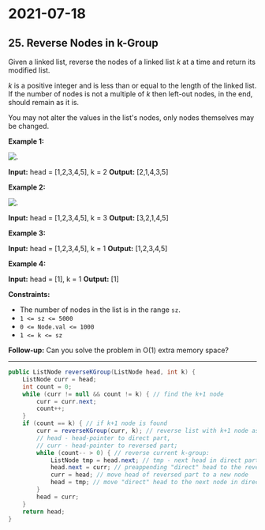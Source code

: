 # 2021-07-18

## 25. Reverse Nodes in k-Group

Given a linked list, reverse the nodes of a linked list _k_ at a time and return its modified list.

_k_ is a positive integer and is less than or equal to the length of the linked list. If the number of nodes is not a multiple of _k_ then left-out nodes, in the end, should remain as it is.

You may not alter the values in the list's nodes, only nodes themselves may be changed.

**Example 1:**

![.](https://assets.leetcode.com/uploads/2020/10/03/reverse_ex1.jpg)

**Input:** head = \[1,2,3,4,5\], k = 2
**Output:** \[2,1,4,3,5\]

**Example 2:**

![.](https://assets.leetcode.com/uploads/2020/10/03/reverse_ex2.jpg)

**Input:** head = \[1,2,3,4,5\], k = 3
**Output:** \[3,2,1,4,5\]

**Example 3:**

**Input:** head = \[1,2,3,4,5\], k = 1
**Output:** \[1,2,3,4,5\]

**Example 4:**

**Input:** head = \[1\], k = 1
**Output:** \[1\]

**Constraints:**

- The number of nodes in the list is in the range `sz`.
- `1 <= sz <= 5000`
- `0 <= Node.val <= 1000`
- `1 <= k <= sz`

**Follow-up:** Can you solve the problem in O(1) extra memory space?

---

```java
public ListNode reverseKGroup(ListNode head, int k) {
    ListNode curr = head;
    int count = 0;
    while (curr != null && count != k) { // find the k+1 node
        curr = curr.next;
        count++;
    }
    if (count == k) { // if k+1 node is found
        curr = reverseKGroup(curr, k); // reverse list with k+1 node as head
        // head - head-pointer to direct part,
        // curr - head-pointer to reversed part;
        while (count-- > 0) { // reverse current k-group:
            ListNode tmp = head.next; // tmp - next head in direct part
            head.next = curr; // preappending "direct" head to the reversed list
            curr = head; // move head of reversed part to a new node
            head = tmp; // move "direct" head to the next node in direct part
        }
        head = curr;
    }
    return head;
}
```
